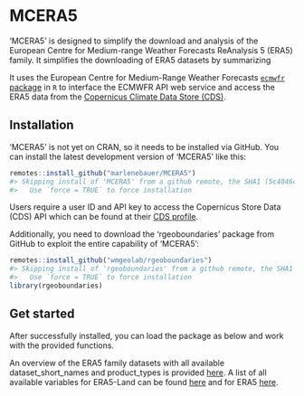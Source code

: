 
<!-- README.md is generated from README.Rmd. Please edit that file -->

# MCERA5

<!-- badges: start -->
<!-- badges: end -->

‘MCERA5’ is designed to simplify the download and analysis of the
European Centre for Medium-range Weather Forecasts ReAnalysis 5 (ERA5)
family. It simplifies the downloading of ERA5 datasets by summarizing

It uses the European Centre for Medium-Range Weather Forecasts [`ecmwfr`
package](https://github.com/bluegreen-labs/ecmwfr) in `R` to interface
the ECMWFR API web service and access the ERA5 data from the [Copernicus
Climate Data Store
(CDS)](https://cds.climate.copernicus.eu/cdsapp#!/home).

## Installation

‘MCERA5’ is not yet on CRAN, so it needs to be installed via GitHub. You
can install the latest development version of ‘MCERA5’ like this:

``` r
remotes::install_github("marlenebauer/MCERA5")
#> Skipping install of 'MCERA5' from a github remote, the SHA1 (5c4846c0) has not changed since last install.
#>   Use `force = TRUE` to force installation
```

Users require a user ID and API key to access the Copernicus Store Data
(CDS) API which can be found at their [CDS
profile](https://cds.climate.copernicus.eu/user/login).

Additionally, you need to download the ‘rgeoboundaries’ package from
GitHub to exploit the entire capability of ‘MCERA5’:

``` r
remotes::install_github("wmgeolab/rgeoboundaries")
#> Skipping install of 'rgeoboundaries' from a github remote, the SHA1 (ecb0269e) has not changed since last install.
#>   Use `force = TRUE` to force installation
library(rgeoboundaries)
```

## Get started

After successfully installed, you can load the package as below and work
with the provided functions.

An overview of the ERA5 family datasets with all available
dataset_short_names and product_types is provided
[here](https://confluence.ecmwf.int/display/CKB/Climate+Data+Store+%28CDS%29+API+Keywords#ClimateDataStore(CDS)APIKeywords-ERA5familydatasets).
A list of all available variables for ERA5-Land can be found
[here](https://confluence.ecmwf.int/display/CKB/ERA5-Land%3A+data+documentation)
and for ERA5
[here](https://confluence.ecmwf.int/display/CKB/ERA5%3A+data+documentation).
